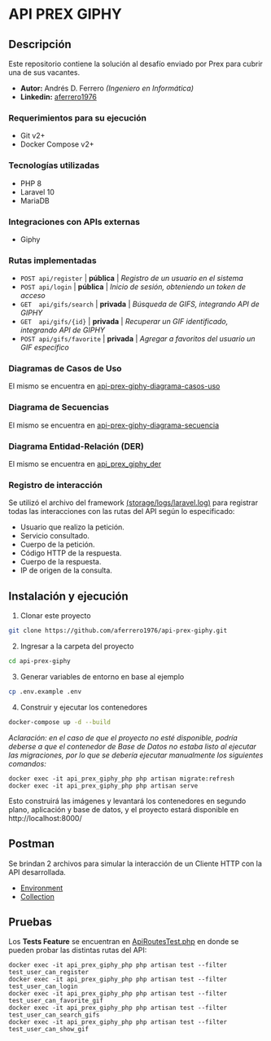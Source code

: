 # API PREX GIPHY

## Descripción

Este repositorio contiene la solución al desafío enviado por Prex para cubrir una de sus vacantes.

* **Autor:** Andrés D. Ferrero *(Ingeniero en Informática)*
* **Linkedin:** [aferrero1976](https://www.linkedin.com/in/aferrero1976/)


### Requerimientos para su ejecución
* Git v2+
* Docker Compose v2+

### Tecnologías utilizadas
* PHP 8
* Laravel 10
* MariaDB

### Integraciones con APIs externas
* Giphy


### Rutas implementadas
- ```POST api/register``` | **pública** | *Registro de un usuario en el sistema*
- ```POST api/login``` | **pública** | *Inicio de sesión, obteniendo un token de acceso*
- ```GET  api/gifs/search``` | **privada** | *Búsqueda de GIFS, integrando API de GIPHY*
- ```GET  api/gifs/{id}``` | **privada** | *Recuperar un GIF identificado, integrando API de GIPHY*
- ```POST api/gifs/favorite``` | **privada** | *Agregar a favoritos del usuario un GIF específico*

### Diagramas de Casos de Uso
El mismo se encuentra en [api-prex-giphy-diagrama-casos-uso](uml/api-prex-giphy-diagrama-casos-uso.png)

### Diagrama de Secuencias
El mismo se encuentra en [api-prex-giphy-diagrama-secuencia](uml/api-prex-giphy-diagrama-secuencia.png)

### Diagrama Entidad-Relación (DER)
El mismo se encuentra en [api_prex_giphy_der](uml/api_prex_giphy_der.png)


### Registro de interacción

Se utilizó el archivo del framework [(storage/logs/laravel.log)](storage/logs/laravel.log) para registrar todas las interacciones con las rutas del API según lo especificado:
- Usuario que realizo la petición.
- Servicio consultado.
- Cuerpo de la petición.
- Código HTTP de la respuesta.
- Cuerpo de la respuesta.
- IP de origen de la consulta.

## Instalación y ejecución

1. Clonar este proyecto
```bash
git clone https://github.com/aferrero1976/api-prex-giphy.git
```

2. Ingresar a la carpeta del proyecto
```bash
cd api-prex-giphy
```


3. Generar variables de entorno en base al ejemplo
```bash
cp .env.example .env
```


4. Construir y ejecutar los contenedores
```bash
docker-compose up -d --build
```

*Aclaración: en el caso de que el proyecto no esté disponible, podría deberse a que el contenedor de Base de Datos no estaba listo al ejecutar las migraciones, por lo que se debería ejecutar manualmente los siguientes comandos:*
```
docker exec -it api_prex_giphy_php php artisan migrate:refresh
docker exec -it api_prex_giphy_php php artisan serve
```
Esto construirá las imágenes y levantará los contenedores en segundo plano, aplicación y base de datos, y el proyecto estará disponible en http://localhost:8000/

## Postman

Se brindan 2 archivos para simular la interacción de un Cliente HTTP con la API desarrollada.
- [Environment](postman/api-prex-giphy-dev.postman_environment.json)
- [Collection](postman/Api-Prex-Giphy.postman_collection.json)



## Pruebas

Los **Tests Feature** se encuentran en [ApiRoutesTest.php](tests/Feature/ApiRoutesTest.php) en donde se pueden probar las distintas rutas del API:
```
docker exec -it api_prex_giphy_php php artisan test --filter test_user_can_register
docker exec -it api_prex_giphy_php php artisan test --filter test_user_can_login
docker exec -it api_prex_giphy_php php artisan test --filter test_user_can_favorite_gif
docker exec -it api_prex_giphy_php php artisan test --filter test_user_can_search_gifs
docker exec -it api_prex_giphy_php php artisan test --filter test_user_can_show_gif
```